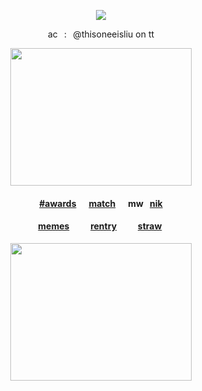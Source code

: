 <div id="header" align="center">

![](https://komarev.com/ghpvc/?username=destroy-boys&style=plastic&color=lightgray&label=_fans_&base=1000)
<div id="header" align="center">

<div id="header" align="center">

ac⠀:⠀@thisoneeisliu on tt

<img src=https://i.postimg.cc/WbnTLmhr/Untitled62-20250729231823.png width="290" height="220">

#### [#awards](https://github.com/pt-awards)   ‎  ‎   ‎  ‎ ‎  ‎[match](https://rentry.co/nwjns)    ‎  ‎  ‎  ‎ ‎  ‎mw⠀[nik](https://github.com/moonloverr)

#### [memes](https://github.com/destroy-boys)  ⠀⠀‎  ‎  ‎  [rentry](https://rentry.co/megz)‎  ⠀⠀‎  ‎  ‎  ‎[straw](https://4megz.straw.page) ‎  

[<img src=https://i.postimg.cc/FshmqH36/Untitled62-20250809214529.png width="290" height="220">](https://github.com/seraphoria)
